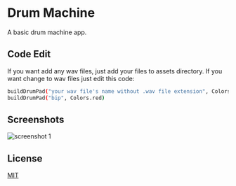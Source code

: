 # Drum Machine

A basic drum machine app. 

## Code Edit
If you want add any wav files, just add your files to assets directory.
If you want change to wav files just edit this code:

```bash
buildDrumPad("your wav file's name without .wav file extension", Colors.blue),
buildDrumPad("bip", Colors.red)
```

## Screenshots
![screenshot 1](https://github.com/Turkmen48/DrumMachine_Flutter/blob/main/screenshot/ss1.png)



## License
[MIT](https://choosealicense.com/licenses/mit/)
